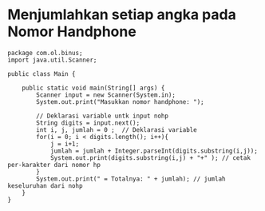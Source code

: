 # Menjumlahkan setiap angka pada Nomor Handphone

    package com.ol.binus;
    import java.util.Scanner;

    public class Main {

        public static void main(String[] args) {
            Scanner input = new Scanner(System.in);
            System.out.print("Masukkan nomor handphone: ");

            // Deklarasi variable untk input nohp
            String digits = input.next();
            int i, j, jumlah = 0 ;  // Deklarasi variable
            for(i = 0; i < digits.length(); i++){
                j = i+1;
                jumlah = jumlah + Integer.parseInt(digits.substring(i,j));
                System.out.print(digits.substring(i,j) + "+" ); // cetak per-karakter dari nomor hp
            }
            System.out.print(" = Totalnya: " + jumlah); // jumlah keseluruhan dari nohp
        }
    }
